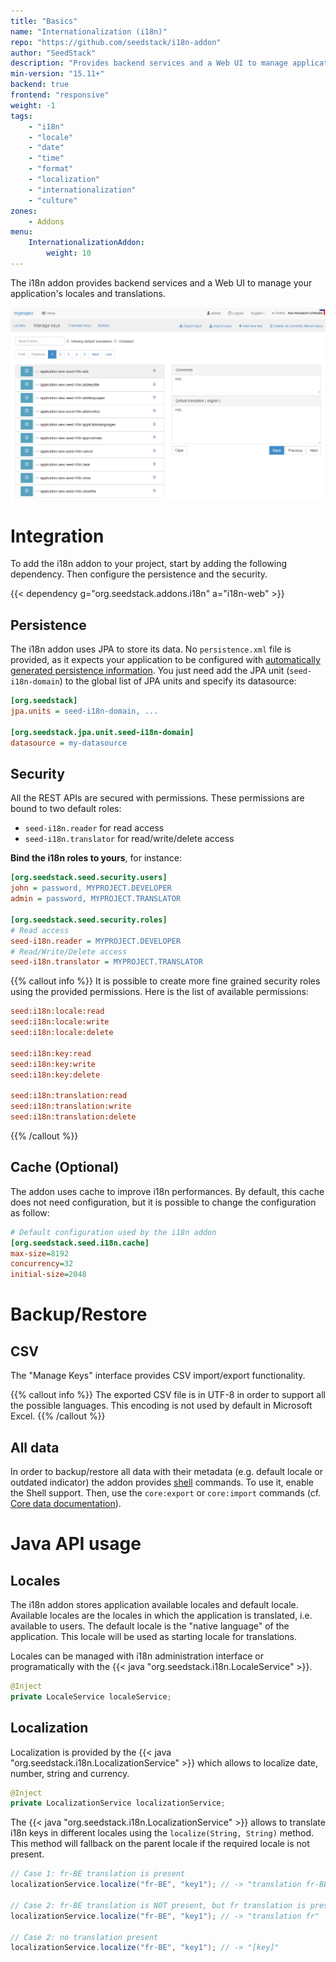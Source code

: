 ```yaml
---
title: "Basics"
name: "Internationalization (i18n)"
repo: "https://github.com/seedstack/i18n-addon"
author: "SeedStack"
description: "Provides backend services and a Web UI to manage application locales and translations."
min-version: "15.11+"
backend: true
frontend: "responsive"
weight: -1
tags:
    - "i18n"
    - "locale"
    - "date"
    - "time"
    - "format"
    - "localization"
    - "internationalization"
    - "culture"
zones:
    - Addons
menu:
    InternationalizationAddon:
        weight: 10
---
```


The i18n addon provides backend services and a Web UI to manage your application's locales and translations.

![locale view](img/keys.png)

# Integration

To add the i18n addon to your project, start by adding the following dependency. Then configure the persistence
and the security.

{{< dependency g="org.seedstack.addons.i18n" a="i18n-web" >}}

## Persistence

The i18n addon uses JPA to store its data. No `persistence.xml` file is provided, as it expects your
application to be configured with [automatically generated persistence information](/addons/jpa).
You just need add the JPA unit (`seed-i18n-domain`) to the global list of JPA units and specify its datasource:

```ini
[org.seedstack]
jpa.units = seed-i18n-domain, ...

[org.seedstack.jpa.unit.seed-i18n-domain]
datasource = my-datasource
```

## Security

All the REST APIs are secured with permissions. These permissions are bound to two
default roles:

 * `seed-i18n.reader` for read access
 * `seed-i18n.translator` for read/write/delete access

**Bind the i18n roles to yours**, for instance:

```ini
[org.seedstack.seed.security.users]
john = password, MYPROJECT.DEVELOPER
admin = password, MYPROJECT.TRANSLATOR

[org.seedstack.seed.security.roles]
# Read access
seed-i18n.reader = MYPROJECT.DEVELOPER
# Read/Write/Delete access
seed-i18n.translator = MYPROJECT.TRANSLATOR
```

{{% callout info %}}
It is possible to create more fine grained security roles using the provided permissions. Here is the list of available
permissions:

```ini
seed:i18n:locale:read
seed:i18n:locale:write
seed:i18n:locale:delete

seed:i18n:key:read
seed:i18n:key:write
seed:i18n:key:delete

seed:i18n:translation:read
seed:i18n:translation:write
seed:i18n:translation:delete
```
{{% /callout %}}

## Cache (Optional)

The addon uses cache to improve i18n performances. By default, this cache does not need configuration,
but it is possible to change the configuration as follow:

```ini
# Default configuration used by the i18n addon
[org.seedstack.seed.i18n.cache]
max-size=8192
concurrency=32
initial-size=2048
```

# Backup/Restore

## CSV

The "Manage Keys" interface provides CSV import/export functionality.

{{% callout info %}}
The exported CSV file is in UTF-8 in order to support all the possible languages.
This encoding is not used by default in Microsoft Excel.
{{% /callout %}}

## All data

In order to backup/restore all data with their metadata (e.g. default locale or outdated indicator) the addon provides
[shell](/docs/seed/manual/operations/#shell) commands. To use it, enable the Shell support. Then, use the `core:export` or `core:import`
commands (cf. [Core data documentation](/docs/seed/manual/more/#data-import-export)).

# Java API usage

## Locales

The i18n addon stores application available locales and default locale. Available locales are the locales in which
the application is translated, i.e. available to users. The default locale is the "native language" of the application.
This locale will be used as starting locale for translations.

Locales can be managed with i18n administration interface or programatically with the {{< java "org.seedstack.i18n.LocaleService" >}}.

```java
@Inject
private LocaleService localeService;
```

## Localization

Localization is provided by the {{< java "org.seedstack.i18n.LocalizationService" >}} which allows to localize date, number, string and currency.

```java
@Inject
private LocalizationService localizationService;
```

The {{< java "org.seedstack.i18n.LocalizationService" >}} allows to translate i18n keys in different locales using the `localize(String, String)` method.
This method will fallback on the parent locale if the required locale is not present.

```java
// Case 1: fr-BE translation is present
localizationService.localize("fr-BE", "key1"); // -> "translation fr-BE"

// Case 2: fr-BE translation is NOT present, but fr translation is present
localizationService.localize("fr-BE", "key1"); // -> "translation fr"

// Case 2: no translation present
localizationService.localize("fr-BE", "key1"); // -> "[key]"
```













